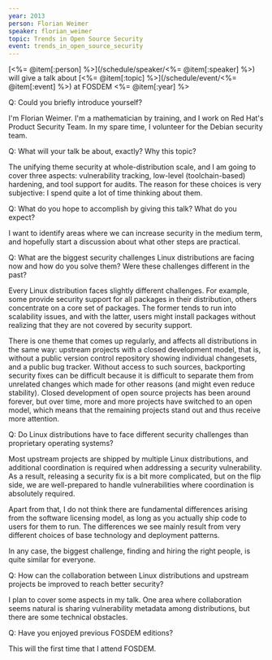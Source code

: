 ```yaml
---
year: 2013
person: Florian Weimer 
speaker: florian_weimer
topic: Trends in Open Source Security
event: trends_in_open_source_security
---
```


[<%= @item[:person] %>](/schedule/speaker/<%= @item[:speaker] %>) will give a talk about [<%= @item[:topic] %>](/schedule/event/<%= @item[:event] %>) at FOSDEM <%= @item[:year] %>

Q: Could you briefly introduce yourself?

I'm Florian Weimer.  I'm a mathematician by training, and I work on Red Hat's Product Security Team.  In my spare time, I volunteer for the Debian security team.

Q: What will your talk be about, exactly? Why this topic?

The unifying theme security at whole-distribution scale, and I am going to cover three aspects: vulnerability tracking, low-level (toolchain-based) hardening, and tool support for audits.  The reason for these choices is very subjective: I spend quite a lot of time thinking about them.

Q: What do you hope to accomplish by giving this talk? What do you expect?

I want to identify areas where we can increase security in the medium term, and hopefully start a discussion about what other steps are practical.

Q: What are the biggest security challenges Linux distributions are facing now and how do you solve them? Were these challenges different in the past?

Every Linux distribution faces slightly different challenges.  For example, some provide security support for all packages in their distribution, others concentrate on a core set of packages.  The former tends to run into scalability issues, and with the latter, users might install packages without realizing that they are not covered by security support.

There is one theme that comes up regularly, and affects all distributions in the same way: upstream projects with a closed development model, that is, without a public version control repository showing individual changesets, and a public bug tracker. Without access to such sources, backporting security fixes can be difficult because it is difficult to separate them from unrelated changes which made for other reasons (and might even reduce stability).  Closed development of open source projects has been around forever, but over time, more and more projects have switched to an open model, which means that the remaining projects stand out and thus receive more attention.

Q: Do Linux distributions have to face different security challenges than proprietary operating systems?

Most upstream projects are shipped by multiple Linux distributions, and additional coordination is required when addressing a security vulnerability.  As a result, releasing a security fix is a bit more complicated, but on the flip side, we are well-prepared to handle vulnerabilities where coordination is absolutely required.       

Apart from that, I do not think there are fundamental differences arising from the software licensing model, as long as you actually ship code to users for them to run.  The differences we see mainly result from very different choices of base technology and deployment patterns.                                                        

In any case, the biggest challenge, finding and hiring the right people, is quite similar for everyone.

Q: How can the collaboration between Linux distributions and upstream projects be improved to reach better security?

I plan to cover some aspects in my talk.  One area where collaboration seems natural is sharing vulnerability metadata among distributions, but there are some technical obstacles.

Q: Have you enjoyed previous FOSDEM editions?

This will the first time that I attend FOSDEM.
